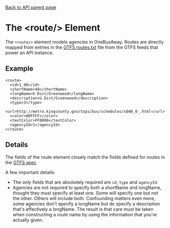 [Back to API parent page](../index.html)

# The &lt;route/&gt; Element

The `<route/>` element models agencies in OneBusAway.  Routes are directly mapped from entries in the [GTFS routes.txt](http://code.google.com/transit/spec/transit_feed_specification.html#routes_txt___Field_Definitions) file from the GTFS feeds that power an API instance.

## Example

    <route>
      <id>1_48</id>
      <shortName>48</shortName>
      <longName>U Dist/Greenwood</longName> 
      <description>U Dist/Greenwood</description>
      <type>3</type>
      <url>http://metro.kingcounty.gov/tops/bus/schedules/s048_0_.html</url>
      <color>00FFFF</color>
      <textColor>FF0000</textColor>
      <agencyId>1</agencyId>
    </route>

## Details

The fields of the route element closely match the fields defined for routes in the [GTFS spec](http://code.google.com/transit/spec/transit_feed_specification.html#routes_txt___Field_Definitions).

A few important details:

* The only fields that are absolutely required are `id`, `type` and `agencyId`.
* Agencies are not required to specify both a shortName and longName, thought they must specify at least one.  Some will specify one but not the other.  Others will include both.  Confounding matters even more, some agencies don't specify a longName but do specify a description that's effectively a longName.  The result is that care must be taken when constructing a route name by using the information that you're actually given.